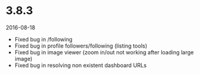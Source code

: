 # 3.8.3

2016-08-18

- Fixed bug in /following
- Fixed bug in profile followers/following (listing tools)
- Fixed bug in image viewer (zoom in/out not working after loading large image)
- Fixed bug in resolving non existent dashboard URLs
